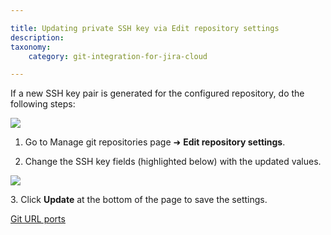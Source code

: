 ```yaml
---

title: Updating private SSH key via Edit repository settings
description:
taxonomy:
    category: git-integration-for-jira-cloud

---
```

If a new SSH key pair is generated for the configured repository, do the following steps:

![](https://bigbrassband.atlassian.net/wiki/download/thumbnails/1923023876/gitcloud-gitmgr-actions-edit-repo-cfg-sel.png?version=1&modificationDate=1631014289233&cacheVersion=1&api=v2&width=680&height=454)

1.  Go to Manage git repositories page ➜ **Edit repository settings**.

2.  Change the SSH key fields (highlighted below) with the updated values.


![](https://bigbrassband.atlassian.net/wiki/download/thumbnails/1923023876/gitcloud-gitmgr-edit-repo-cfg-sshkey.png?version=1&modificationDate=1631014289241&cacheVersion=1&api=v2&width=680&height=288)

3\. Click **Update** at the bottom of the page to save the settings.


[Git URL ports](/git-integration-for-jira-cloud/git-url-ports-gij-cloud)